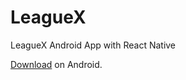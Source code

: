 # LeagueX
LeagueX Android App with React Native

[Download](https://github.com/rohanstomar11/LeagueX/blob/master/app-release.apk) on Android.